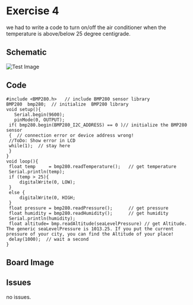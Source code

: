 

# Exercise 4
we had to write a code to turn on/off the air conditioner when the temperature is above/below 25 degree centigrade.

## Schematic 
![Test Image](photo.png?raw=true)

## Code
 ```#include<Wire.h>
#include <BMP280.h>   // include BMP280 sensor library
BMP280  bmp280;  // initialize  BMP280 library
void setup(){
    Serial.begin(9600);
    pinMode(0, OUTPUT);
  if( bmp280.begin(BMP280_I2C_ADDRESS) == 0 )// initialize the BMP280 sensor
  {  // connection error or device address wrong!
  //ToDo: Show error in LCD
  while(1);  // stay here
  }
}
void loop(){
  float temp     = bmp280.readTemperature();   // get temperature
  Serial.println(temp);
  if (temp > 25){
      digitalWrite(0, LOW);
  }
  else {
      digitalWrite(0, HIGH;
  }
  float pressure = bmp280.readPressure();      // get pressure
  float humidity = bmp280.readHumidity();      // get humidity
  Serial.println(humidity);
  float altitude= bmp.readAltitude(seaLevelPressure) // get Altitude. The generic seaLevelPressure is 1013.25. If you put the current pressure of your city, you can find the Altitude of your place!
  delay(1000);  // wait a second
}
```
  
## Board Image

## Issues
no issues.

